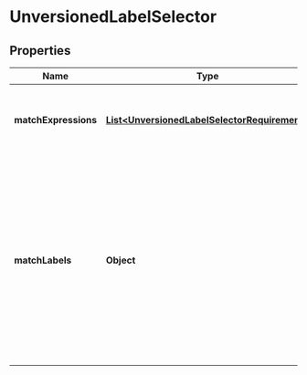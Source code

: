 
# UnversionedLabelSelector

## Properties
Name | Type | Description | Notes
------------ | ------------- | ------------- | -------------
**matchExpressions** | [**List&lt;UnversionedLabelSelectorRequirement&gt;**](UnversionedLabelSelectorRequirement.md) | matchExpressions is a list of label selector requirements. The requirements are ANDed. |  [optional]
**matchLabels** | **Object** | matchLabels is a map of {key,value} pairs. A single {key,value} in the matchLabels map is equivalent to an element of matchExpressions, whose key field is \&quot;key\&quot;, the operator is \&quot;In\&quot;, and the values array contains only \&quot;value\&quot;. The requirements are ANDed. |  [optional]



